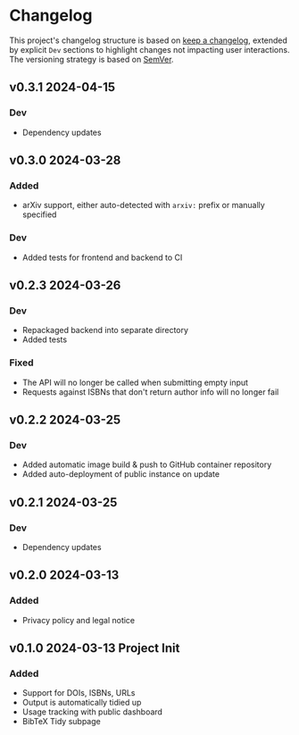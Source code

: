 # Changelog

This project's changelog structure is based on [keep a changelog](https://keepachangelog.com/), extended by explicit `Dev` sections to highlight changes not impacting user interactions. The versioning strategy is based on [SemVer](https://semver.org/).

## v0.3.1 2024-04-15

### Dev

- Dependency updates

## v0.3.0 2024-03-28

### Added

- arXiv support, either auto-detected with `arxiv:` prefix or manually specified

### Dev

- Added tests for frontend and backend to CI

## v0.2.3 2024-03-26

### Dev

- Repackaged backend into separate directory
- Added tests

### Fixed

- The API will no longer be called when submitting empty input
- Requests against ISBNs that don't return author info will no longer fail

## v0.2.2 2024-03-25

### Dev

- Added automatic image build & push to GitHub container repository
- Added auto-deployment of public instance on update

## v0.2.1 2024-03-25

### Dev

- Dependency updates

## v0.2.0 2024-03-13

### Added

- Privacy policy and legal notice

## v0.1.0 2024-03-13 Project Init

### Added

- Support for DOIs, ISBNs, URLs
- Output is automatically tidied up
- Usage tracking with public dashboard
- BibTeX Tidy subpage
